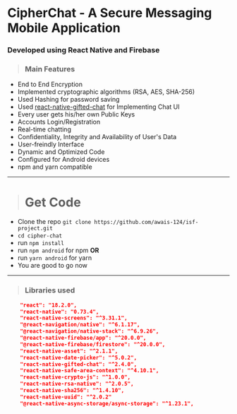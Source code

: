 # **CipherChat - A Secure Messaging Mobile Application**
### Developed using React Native and Firebase

> ### Main Features
- End to End Encryption
- Implemented cryptographic algorithms (RSA, AES, SHA-256)
- Used Hashing for password saving
- Used [react-native-gifted-chat](https://github.com/FaridSafi/react-native-gifted-chat) for Implementing Chat UI
- Every user gets his/her own Public Keys
- Accounts Login/Registration
- Real-time chatting
- Confidentiality, Integrity and Availability of User's Data
- User-freindly Interface
- Dynamic and Optimized Code
- Configured for Android devices
- npm and yarn compatible

<hr/>

> # Get Code
- Clone the repo `git clone https://github.com/awais-124/isf-project.git`
- `cd cipher-chat`
- run `npm install`
- run `npm android` for npm
           **OR**
- run `yarn android` for yarn      
- You are good to go now


<hr/>


> ### Libraries used 
```json
    "react": "18.2.0",
    "react-native": "0.73.4",
    "react-native-screens": "^3.31.1",
    "@react-navigation/native": "^6.1.17",
    "@react-navigation/native-stack": "^6.9.26",
    "@react-native-firebase/app": "^20.0.0",
    "@react-native-firebase/firestore": "^20.0.0",
    "react-native-asset": "^2.1.1",
    "react-native-date-picker": "^5.0.2",
    "react-native-gifted-chat": "^2.4.0",
    "react-native-safe-area-context": "^4.10.1",
    "react-native-crypto-js": "^1.0.0",
    "react-native-rsa-native": "^2.0.5",
    "react-native-sha256": "^1.4.10",
    "react-native-uuid": "^2.0.2"
    "@react-native-async-storage/async-storage": "^1.23.1",
```
